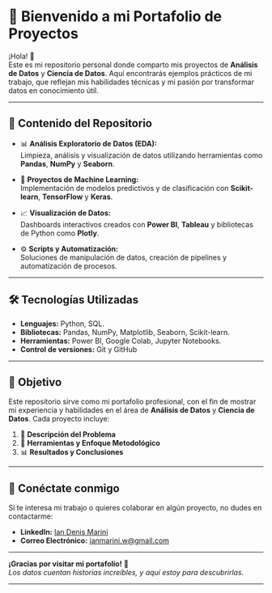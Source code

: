 # 🚀 Bienvenido a mi Portafolio de Proyectos

¡Hola! 👋  
Este es mi repositorio personal donde comparto mis proyectos de **Análisis de Datos** y **Ciencia de Datos**. 
Aquí encontrarás ejemplos prácticos de mi trabajo, que reflejan mis habilidades técnicas y mi pasión por transformar datos en conocimiento útil.

---

## 📂 **Contenido del Repositorio**  

- 📊 **Análisis Exploratorio de Datos (EDA):**  
  Limpieza, análisis y visualización de datos utilizando herramientas como **Pandas**, **NumPy** y **Seaborn**.  

- 🤖 **Proyectos de Machine Learning:**  
  Implementación de modelos predictivos y de clasificación con **Scikit-learn**, **TensorFlow** y **Keras**.  

- 📈 **Visualización de Datos:**  
  Dashboards interactivos creados con **Power BI**, **Tableau** y bibliotecas de Python como **Plotly**.  

- ⚙️ **Scripts y Automatización:**  
  Soluciones de manipulación de datos, creación de pipelines y automatización de procesos.  

---

## 🛠️ **Tecnologías Utilizadas**  

- **Lenguajes:** Python, SQL.
- **Bibliotecas:** Pandas, NumPy, Matplotlib, Seaborn, Scikit-learn.
- **Herramientas:** Power BI, Google Colab, Jupyter Notebooks. 
- **Control de versiones:** Git y GitHub  

---

## 🎯 **Objetivo**  

Este repositorio sirve como mi portafolio profesional, con el fin de mostrar mi experiencia y habilidades en el área de **Análisis de Datos** y **Ciencia de Datos**. Cada proyecto incluye:  

1. 📌 **Descripción del Problema**  
2. 🧰 **Herramientas y Enfoque Metodológico**  
3. 📊 **Resultados y Conclusiones**  

---

## 🤝 **Conéctate conmigo**  

Si te interesa mi trabajo o quieres colaborar en algún proyecto, no dudes en contactarme:  

- **LinkedIn:** [Ian Denis Marini](https://www.linkedin.com/in/ian-marini/) 
- **Correo Electrónico:** ianmarini.w@gmail.com

---

**¡Gracias por visitar mi portafolio!** 🚀  
*Los datos cuentan historias increíbles, y aquí estoy para descubrirlas.*  

---
